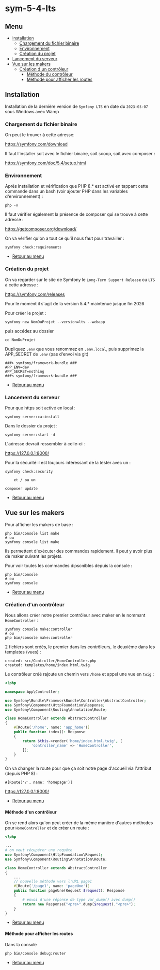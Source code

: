 # sym-5-4-lts

## Menu
* [Installation](#installation)
    * [Chargement du fichier binaire](#chargement-du-fichier-binaire)
    * [Environnement](#environnement)
    * [Création du projet](#création-du-projet)
* [Lancement du serveur](#lancement-du-serveur)
* [Vue sur les makers](#vue-sur-les-makers)
    * [Création d'un contrôleur](#création-dun-contrôleur)
        * [Méthode du contrôleur](#méthode-dun-contrôleur)
        * [Méthode pour afficher les routes](#méthode-pour-afficher-les-routes)

## Installation

Installation de la dernière version de `Symfony LTS` en date du `2023-03-07` sous Windows avec Wamp

### Chargement du fichier binaire

On peut le trouver à cette adresse:

https://symfony.com/download

Il faut l'installer soit avec le fichier binaire, soit  scoop,  soit avec composer :

https://symfony.com/doc/5.4/setup.html

### Environnement

Après installation et vérification que PHP 8.* est activé en tappant cette commande dans un bash (voir ajouter PHP dans les variables d'environnement) :

    php -v

Il faut vérifier également la présence de composer qui se trouve à cette adresse :

https://getcomposer.org/download/

On va vérifier qu'on a tout ce qu'il nous faut pour travailler :

    symfony check:requirements

* [Retour au menu](#menu)

### Création du projet

On va regarder sur le site de Symfony le `Long-Term Support Release` ou `LTS` à cette adresse :

https://symfony.com/releases

Pour le moment il s'agit de la version 5.4.* maintenue jusque fin 2026

Pour créer le projet :

    symfony new NomDuProjet --version=lts --webapp

puis accédez au dossier

    cd NomDuProjet

Dupliquez `.env` que vous renommez en `.env.local`, puis supprimez la APP_SECRET de `.env` (pas d'envoi via git)

    ###> symfony/framework-bundle ###
    APP_ENV=dev
    APP_SECRET=nothing
    ###< symfony/framework-bundle ###

* [Retour au menu](#menu)

### Lancement du serveur

Pour que https soit activé en local :

    symfony server:ca:install

Dans le dossier du projet :

    symfony server:start -d

L'adresse devrait ressembler à celle-ci :

https://127.0.0.1:8000/

Pour la sécurité il est toujours intéressant de la tester avec un :

    symfony check:security

        et / ou un

    composer update

* [Retour au menu](#menu)

## Vue sur les makers

Pour afficher les makers de base :

    php bin/console list make
    # ou
    symfony console list make

Ils permettent d'exécuter des commandes rapidement. Il peut y avoir plus de maker suivant les projets.

Pour voir toutes les commandes dipsonibles depuis la console :

    php bin/console
    # ou
    symfony console

* [Retour au menu](#menu)

### Création d'un contrôleur

Nous allons créer notre premier contrôleur avec maker en le nommant `HomeController` :

    symfony console make:controller
    # ou 
    php bin/console make:controller

2 fichiers sont créés, le premier dans les contrôleurs, le deuxième dans les templates (vues) :

    created: src/Controller/HomeController.php
    created: templates/home/index.html.twig

Le contrôleur créé rajoute un chemin vers `/home` et appel une vue en `twig` :

```php
<?php

namespace App\Controller;

use Symfony\Bundle\FrameworkBundle\Controller\AbstractController;
use Symfony\Component\HttpFoundation\Response;
use Symfony\Component\Routing\Annotation\Route;

class HomeController extends AbstractController
{
    #[Route('/home', name: 'app_home')]
    public function index(): Response
    {
        return $this->render('home/index.html.twig', [
            'controller_name' => 'HomeController',
        ]);
    }
}
```

On va changer la route pour que ça soit notre page d'accueil via l'attribut (depuis PHP 8) :

    #[Route('/', name: 'homepage')]

https://127.0.0.1:8000/

* [Retour au menu](#menu)

#### Méthode d'un contrôleur

On se rend alors qu'on peut créer de la même manière d'autres méthodes pour `HomeController` et de créer un route :

```php
<?php

...
# on veut récupérer une requête
use Symfony\Component\HttpFoundation\Request;
use Symfony\Component\Routing\Annotation\Route;

class HomeController extends AbstractController
{
    ...
    // nouvelle méthode vers l'URL page1
    #[Route('/page1', name: 'pageUne')]
    public function pageUne(Request $request): Response
    {
        # envoi d'une réponse de type var_dump() avec dump()
        return new Response("<pre>".dump($request)."<pre>");
    }
}
```

* [Retour au menu](#menu)

#### Méthode pour afficher les routes

Dans la console

    php bin/console debug:router

* [Retour au menu](#menu)
